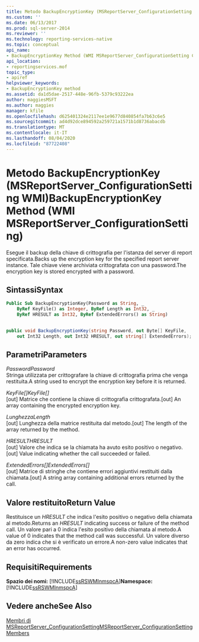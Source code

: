```yaml
---
title: Metodo BackupEncryptionKey (MSReportServer_ConfigurationSetting WMI) | Microsoft Docs
ms.custom: ''
ms.date: 06/13/2017
ms.prod: sql-server-2014
ms.reviewer: ''
ms.technology: reporting-services-native
ms.topic: conceptual
api_name:
- BackupEncryptionKey Method (WMI MSReportServer_ConfigurationSetting Class)
api_location:
- reportingservices.mof
topic_type:
- apiref
helpviewer_keywords:
- BackupEncryptionKey method
ms.assetid: da1d5dae-2517-448e-96fb-5379c93222ea
author: maggiesMSFT
ms.author: maggies
manager: kfile
ms.openlocfilehash: d625401324e2117ee1e9677d840854fa7b63c6e5
ms.sourcegitcommit: ad4d92dce894592a259721a1571b1d8736abacdb
ms.translationtype: MT
ms.contentlocale: it-IT
ms.lasthandoff: 08/04/2020
ms.locfileid: "87722408"
---
```

# <a name="backupencryptionkey-method-wmi-msreportserver_configurationsetting"></a><span data-ttu-id="da9b6-102">Metodo BackupEncryptionKey (MSReportServer_ConfigurationSetting WMI)</span><span class="sxs-lookup"><span data-stu-id="da9b6-102">BackupEncryptionKey Method (WMI MSReportServer_ConfigurationSetting)</span></span>
  <span data-ttu-id="da9b6-103">Esegue il backup della chiave di crittografia per l'istanza del server di report specificata.</span><span class="sxs-lookup"><span data-stu-id="da9b6-103">Backs up the encryption key for the specified report server instance.</span></span> <span data-ttu-id="da9b6-104">Tale chiave viene archiviata crittografata con una password.</span><span class="sxs-lookup"><span data-stu-id="da9b6-104">The encryption key is stored encrypted with a password.</span></span>  
  
## <a name="syntax"></a><span data-ttu-id="da9b6-105">Sintassi</span><span class="sxs-lookup"><span data-stu-id="da9b6-105">Syntax</span></span>  
  
```vb  
Public Sub BackupEncryptionKey(Password as String, _  
    ByRef KeyFile() as Integer, ByRef Length as Int32, _  
    ByRef HRESULT as Int32, ByRef ExtendedErrors() as String)  
  
```  
  
```csharp  
public void BackupEncryptionKey(string Password, out Byte[] KeyFile,   
    out Int32 Length, out Int32 HRESULT, out string[] ExtendedErrors);  
```  
  
## <a name="parameters"></a><span data-ttu-id="da9b6-106">Parametri</span><span class="sxs-lookup"><span data-stu-id="da9b6-106">Parameters</span></span>  
 <span data-ttu-id="da9b6-107">*Password*</span><span class="sxs-lookup"><span data-stu-id="da9b6-107">*Password*</span></span>  
 <span data-ttu-id="da9b6-108">Stringa utilizzata per crittografare la chiave di crittografia prima che venga restituita.</span><span class="sxs-lookup"><span data-stu-id="da9b6-108">A string used to encrypt the encryption key before it is returned.</span></span>  
  
 <span data-ttu-id="da9b6-109">*KeyFile[]*</span><span class="sxs-lookup"><span data-stu-id="da9b6-109">*KeyFile[]*</span></span>  
 <span data-ttu-id="da9b6-110">[out] Matrice che contiene la chiave di crittografia crittografata.</span><span class="sxs-lookup"><span data-stu-id="da9b6-110">[out] An array containing the encrypted encryption key.</span></span>  
  
 <span data-ttu-id="da9b6-111">*Lunghezza*</span><span class="sxs-lookup"><span data-stu-id="da9b6-111">*Length*</span></span>  
 <span data-ttu-id="da9b6-112">[out] Lunghezza della matrice restituita dal metodo.</span><span class="sxs-lookup"><span data-stu-id="da9b6-112">[out] The length of the array returned by the method.</span></span>  
  
 <span data-ttu-id="da9b6-113">*HRESULT*</span><span class="sxs-lookup"><span data-stu-id="da9b6-113">*HRESULT*</span></span>  
 <span data-ttu-id="da9b6-114">[out] Valore che indica se la chiamata ha avuto esito positivo o negativo.</span><span class="sxs-lookup"><span data-stu-id="da9b6-114">[out] Value indicating whether the call succeeded or failed.</span></span>  
  
 <span data-ttu-id="da9b6-115">*ExtendedErrors[]*</span><span class="sxs-lookup"><span data-stu-id="da9b6-115">*ExtendedErrors[]*</span></span>  
 <span data-ttu-id="da9b6-116">[out] Matrice di stringhe che contiene errori aggiuntivi restituiti dalla chiamata.</span><span class="sxs-lookup"><span data-stu-id="da9b6-116">[out] A string array containing additional errors returned by the call.</span></span>  
  
## <a name="return-value"></a><span data-ttu-id="da9b6-117">Valore restituito</span><span class="sxs-lookup"><span data-stu-id="da9b6-117">Return Value</span></span>  
 <span data-ttu-id="da9b6-118">Restituisce un *HRESULT* che indica l'esito positivo o negativo della chiamata al metodo.</span><span class="sxs-lookup"><span data-stu-id="da9b6-118">Returns an *HRESULT* indicating success or failure of the method call.</span></span> <span data-ttu-id="da9b6-119">Un valore pari a 0 indica l'esito positivo della chiamata al metodo.</span><span class="sxs-lookup"><span data-stu-id="da9b6-119">A value of 0 indicates that the method call was successful.</span></span> <span data-ttu-id="da9b6-120">Un valore diverso da zero indica che si è verificato un errore.</span><span class="sxs-lookup"><span data-stu-id="da9b6-120">A non-zero value indicates that an error has occurred.</span></span>  
  
## <a name="requirements"></a><span data-ttu-id="da9b6-121">Requisiti</span><span class="sxs-lookup"><span data-stu-id="da9b6-121">Requirements</span></span>  
 <span data-ttu-id="da9b6-122">**Spazio dei nomi:** [!INCLUDE[ssRSWMInmspcA](../../includes/ssrswminmspca-md.md)]</span><span class="sxs-lookup"><span data-stu-id="da9b6-122">**Namespace:** [!INCLUDE[ssRSWMInmspcA](../../includes/ssrswminmspca-md.md)]</span></span>  
  
## <a name="see-also"></a><span data-ttu-id="da9b6-123">Vedere anche</span><span class="sxs-lookup"><span data-stu-id="da9b6-123">See Also</span></span>  
 [<span data-ttu-id="da9b6-124">Membri di MSReportServer_ConfigurationSetting</span><span class="sxs-lookup"><span data-stu-id="da9b6-124">MSReportServer_ConfigurationSetting Members</span></span>](msreportserver-configurationsetting-members.md)  
  
  
